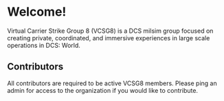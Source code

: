 # Welcome!

Virtual Carrier Strike Group 8 (VCSG8) is a DCS milsim group focused on creating private, coordinated, and immersive experiences in large scale operations in DCS: World.

## Contributors

All contributors are required to be active VCSG8 members. Please ping an admin for access to the organization if you would like to contribute.
